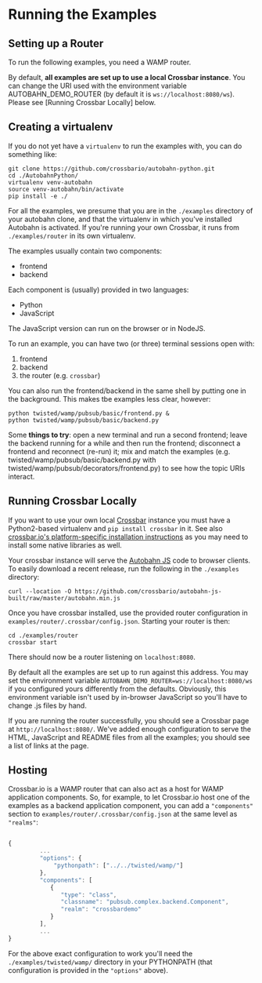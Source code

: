 # Running the Examples

## Setting up a Router

To run the following examples, you need a WAMP router.

By default, **all examples are set up to use a local Crossbar instance**. You can change the URI used with the environment variable AUTOBAHN_DEMO_ROUTER (by default it is `ws://localhost:8080/ws`). Please see [Running Crossbar Locally] below.


## Creating a virtualenv

If you do not yet have a `virtualenv` to run the examples with, you can do something like:

```shell
git clone https://github.com/crossbario/autobahn-python.git
cd ./AutobahnPython/
virtualenv venv-autobahn
source venv-autobahn/bin/activate
pip install -e ./
```

For all the examples, we presume that you are in the `./examples` directory of your autobahn clone, and that the virtualenv in which you've installed Autobahn is activated. If you're running your own Crossbar, it runs from `./examples/router` in its own virtualenv.

The examples usually contain two components:

 * frontend
 * backend

Each component is (usually) provided in two languages:

 * Python
 * JavaScript

The JavaScript version can run on the browser or in NodeJS.

To run an example, you can have two (or three) terminal sessions open with:

 1. frontend
 2. backend
 3. the router (e.g. `crossbar`)

You can also run the frontend/backend in the same shell by putting one in the background. This makes tbe examples less clear, however:

```shell
python twisted/wamp/pubsub/basic/frontend.py &
python twisted/wamp/pubsub/basic/backend.py
```

Some **things to try**: open a new terminal and run a second frontend;  leave the backend running for a while and then run the frontend; disconnect a frontend and reconnect (re-run) it; mix and match the examples (e.g. twisted/wamp/pubsub/basic/backend.py with twisted/wamp/pubsub/decorators/frontend.py) to see how the topic URIs interact.


## Running Crossbar Locally

If you want to use your own local [Crossbar](http://crossbar.io) instance you must have a Python2-based virtualenv and `pip install crossbar` in it. See also [crossbar.io's platform-specific installation instructions](http://crossbar.io/docs/Local-Installation/) as you may need to install some native libraries as well.

Your crossbar instance will serve the [Autobahn JS](http://autobahn.ws/js) code to browser clients. To easily download a recent release, run the following in the `./examples` directory:

```shell
curl --location -O https://github.com/crossbario/autobahn-js-built/raw/master/autobahn.min.js
```

Once you have crossbar installed, use the provided router configuration in `examples/router/.crossbar/config.json`. Starting your router is then:

```shell
cd ./examples/router
crossbar start
```

There should now be a router listening on `localhost:8080`.

By default all the examples are set up to run against this address. You may set the environment variable `AUTOBAHN_DEMO_ROUTER=ws://localhost:8080/ws` if you configured yours differently from the defaults. Obviously, this environment variable isn't used by in-browser JavaScript so you'll have to change .js files by hand.

If you are running the router successfully, you should see a Crossbar page at `http://localhost:8080/`. We've added enough configuration to serve the HTML, JavaScript and README files from all the examples; you should see a list of links at the page.


## Hosting

Crossbar.io is a WAMP router that can also act as a host for WAMP application components. So, for example, to let Crossbar.io host one of the examples as a backend application component, you can add a `"components"` section to `examples/router/.crossbar/config.json` at the same level as `"realms"`:

```javascript

{
         ...
         "options": {
             "pythonpath": ["../../twisted/wamp/"]
         },
         "components": [
            {
               "type": "class",
               "classname": "pubsub.complex.backend.Component",
               "realm": "crossbardemo"
            }
         ],
         ...
}
```

For the above exact configuration to work you'll need the `./examples/twisted/wamp/` directory in your PYTHONPATH (that configuration is provided in the `"options"` above).
